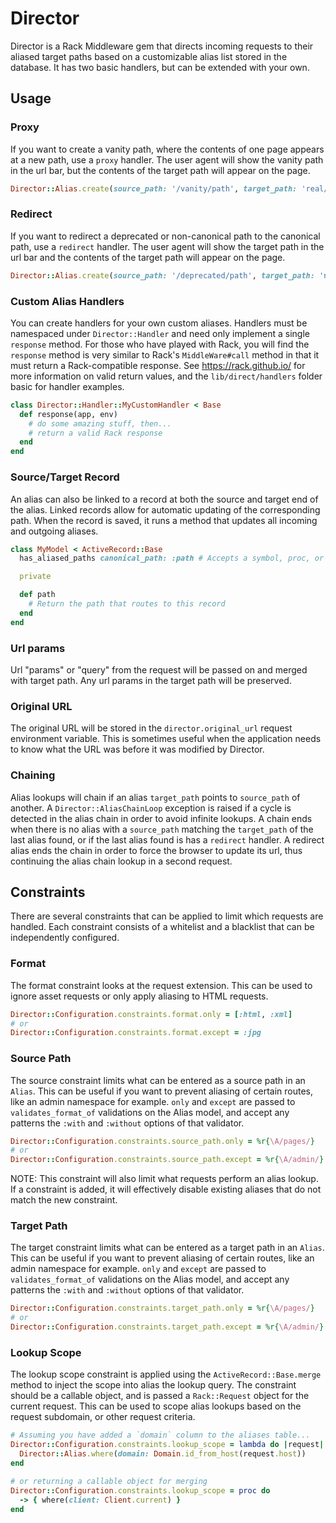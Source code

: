 # Director

Director is a Rack Middleware gem that directs incoming requests to their aliased target paths based on a customizable
alias list stored in the database. It has two basic handlers, but can be extended with your own.

## Usage

### Proxy
If you want to create a vanity path, where the contents of one page appears at a new path, use a `proxy` handler. The user agent will show the vanity path in the url bar, but the contents of the target path will appear on the page.
```ruby
Director::Alias.create(source_path: '/vanity/path', target_path: 'real/path', handler: :proxy)
```

### Redirect
If you want to redirect a deprecated or non-canonical path to the canonical path, use a `redirect` handler. The user agent will show the target path in the url bar and the contents of the target path will appear on the page.
```ruby
Director::Alias.create(source_path: '/deprecated/path', target_path: 'new/path', handler: :redirect)
```

### Custom Alias Handlers
You can create handlers for your own custom aliases. Handlers must be namespaced under `Director::Handler` and need only
implement a single `response` method. For those who have played with Rack, you will find the `response` method is very
similar to Rack's `MiddleWare#call` method in that it must return a Rack-compatible response. See https://rack.github.io/
for more information on valid return values, and the `lib/direct/handlers` folder basic for handler examples.

```ruby
class Director::Handler::MyCustomHandler < Base
  def response(app, env)
    # do some amazing stuff, then...
    # return a valid Rack response
  end
end
```

### Source/Target Record
An alias can also be linked to a record at both the source and target end of the alias. Linked records allow for automatic updating of the corresponding path. When the record is saved, it runs a method that updates all incoming and outgoing aliases.

```ruby
class MyModel < ActiveRecord::Base
  has_aliased_paths canonical_path: :path # Accepts a symbol, proc, or object that responds to `#canonical_path`

  private

  def path
    # Return the path that routes to this record
  end
end
```

### Url params
Url "params" or "query" from the request will be passed on and merged with target path. Any url params in the target path
will be preserved.

### Original URL
The original URL will be stored in the `director.original_url` request environment variable. This is sometimes useful when the application needs to know what the URL was before it was modified by Director.

### Chaining
Alias lookups will chain if an alias `target_path` points to `source_path` of another. A `Director::AliasChainLoop`
exception is raised if a cycle is detected in the alias chain in order to avoid infinite lookups.
A chain ends when there is no alias with a `source_path` matching the `target_path` of the last
alias found, or if the last alias found is has a `redirect` handler. A redirect alias ends the chain in order to force the browser to update its url, thus continuing the alias chain lookup in a second request.

## Constraints
There are several constraints that can be applied to limit which requests are handled. Each constraint consists of a
whitelist and a blacklist that can be independently configured.

### Format
The format constraint looks at the request extension. This can be used to ignore asset requests or only apply aliasing
to HTML requests.
```ruby
Director::Configuration.constraints.format.only = [:html, :xml]
# or
Director::Configuration.constraints.format.except = :jpg
```

### Source Path
The source constraint limits what can be entered as a source path in an `Alias`. This can be useful if you want to
prevent aliasing of certain routes, like an admin namespace for example. `only` and `except` are passed to `validates_format_of`
validations on the Alias model, and accept any patterns the `:with` and `:without` options of that validator.
```ruby
Director::Configuration.constraints.source_path.only = %r{\A/pages/}
# or
Director::Configuration.constraints.source_path.except = %r{\A/admin/}
```
NOTE: This constraint will also limit what requests perform an alias lookup. If a constraint is added, it will effectively
disable existing aliases that do not match the new constraint.

### Target Path
The target constraint limits what can be entered as a target path in an `Alias`. This can be useful if you want to
prevent aliasing of certain routes, like an admin namespace for example. `only` and `except` are passed to `validates_format_of`
validations on the Alias model, and accept any patterns the `:with` and `:without` options of that validator.
```ruby
Director::Configuration.constraints.target_path.only = %r{\A/pages/}
# or
Director::Configuration.constraints.target_path.except = %r{\A/admin/}
```

### Lookup Scope
The lookup scope constraint is applied using the `ActiveRecord::Base.merge` method to inject the scope into alias the
lookup query. The constraint should be a callable object, and is passed a `Rack::Request` object for the current request.
This can be used to scope alias lookups based on the request subdomain, or other request criteria.


```ruby
# Assuming you have added a `domain` column to the aliases table...
Director::Configuration.constraints.lookup_scope = lambda do |request|
  Director::Alias.where(domain: Domain.id_from_host(request.host))
end

# or returning a callable object for merging
Director::Configuration.constraints.lookup_scope = proc do
  -> { where(client: Client.current) }
end
```
